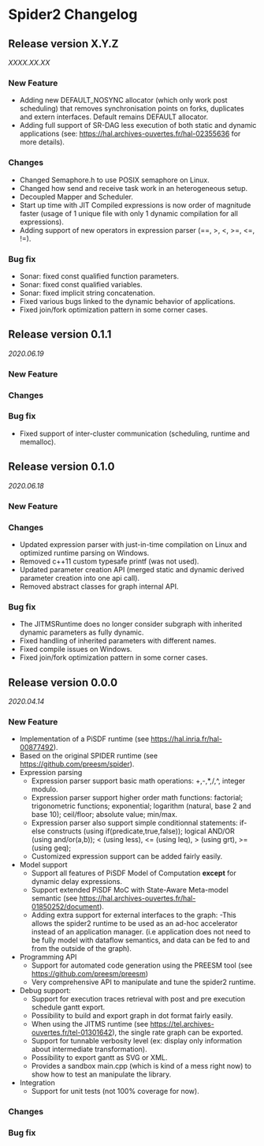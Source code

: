 Spider2 Changelog
================

## Release version X.Y.Z
*XXXX.XX.XX*

### New Feature
* Adding new DEFAULT_NOSYNC allocator (which only work post scheduling) that removes synchronisation points on forks, duplicates and extern interfaces. Default remains DEFAULT allocator.
* Adding full support of SR-DAG less execution of both static and dynamic applications (see: https://hal.archives-ouvertes.fr/hal-02355636 for more details).

### Changes
* Changed Semaphore.h to use POSIX semaphore on Linux.
* Changed how send and receive task work in an heterogeneous setup.
* Decoupled Mapper and Scheduler. 
* Start up time with JIT Compiled expressions is now order of magnitude faster (usage of 1 unique file with only 1 dynamic compilation for all expressions). 
* Adding support of new operators in expression parser (==, >, <, >=, <=, !=).

### Bug fix
* Sonar: fixed const qualified function parameters.
* Sonar: fixed const qualified variables.
* Sonar: fixed implicit string concatenation.
* Fixed various bugs linked to the dynamic behavior of applications.
* Fixed join/fork optimization pattern in some corner cases.

## Release version 0.1.1
*2020.06.19*

### New Feature

### Changes

### Bug fix
* Fixed support of inter-cluster communication (scheduling, runtime and memalloc).

## Release version 0.1.0
*2020.06.18*

### New Feature

### Changes
* Updated expression parser with just-in-time compilation on Linux and optimized runtime parsing on Windows.
* Removed c++11 custom typesafe printf (was not used).
* Updated parameter creation API (merged static and dynamic derived parameter creation into one api call).
* Removed abstract classes for graph internal API.

### Bug fix
* The JITMSRuntime does no longer consider subgraph with inherited dynamic parameters as fully dynamic.
* Fixed handling of inherited parameters with different names.
* Fixed compile issues on Windows.
* Fixed join/fork optimization pattern in some corner cases.


## Release version 0.0.0
*2020.04.14*

### New Feature
* Implementation of a PiSDF runtime (see https://hal.inria.fr/hal-00877492).
* Based on the original SPIDER runtime (see https://github.com/preesm/spider).
* Expression parsing
    * Expression parser support basic math operations: +,-,*,/,^, integer modulo.
    * Expression parser support higher order math functions: factorial; trigonometric functions; exponential; logarithm (natural, base 2 and base 10); ceil/floor; absolute value; min/max.
    * Expression parser also support simple conditionnal statements: if-else constructs (using if(predicate,true,false)); logical AND/OR (using and/or(a,b)); < (using less), <= (using leq), > (using grt), >= (using geq);
    * Customized expression support can be added fairly easily. 
* Model support
    * Support all features of PiSDF Model of Computation **except** for dynamic delay expressions.
    * Support extended PiSDF MoC with State-Aware Meta-model semantic (see https://hal.archives-ouvertes.fr/hal-01850252/document).
    * Adding extra support for external interfaces to the graph: 
        -This allows the spider2 runtime to be used as an ad-hoc accelerator instead of an application manager. (i.e application does not need to be fully model with dataflow semantics, and data can be fed to and from the outside of the graph).
* Programming API
    * Support for automated code generation using the PREESM tool (see https://github.com/preesm/preesm)
    * Very comprehensive API to manipulate and tune the spider2 runtime.
* Debug support:
    * Support for execution traces retrieval with post and pre execution schedule gantt export.
    * Possibility to build and export graph in dot format fairly easily.
    * When using the JITMS runtime (see https://tel.archives-ouvertes.fr/tel-01301642), the single rate graph can be exported.
    * Support for tunnable verbosity level (ex: display only information about intermediate transformation).
    * Possibility to export gantt as SVG or XML.
    * Provides a sandbox main.cpp (which is kind of a mess right now) to show how to test an manipulate the library.
* Integration
    * Support for unit tests (not 100% coverage for now).

### Changes

### Bug fix
